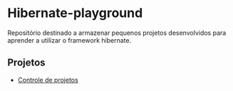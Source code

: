 # Hibernate-playground

Repositório destinado a armazenar pequenos projetos desenvolvidos para aprender 
a utilizar o framework hibernate.

## Projetos

- [Controle de projetos](controleprojetos)